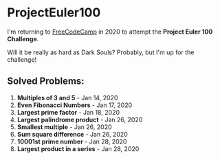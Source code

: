 # ProjectEuler100
I'm returning to [FreeCodeCamp](https://www.freecodecamp.org/news/projecteuler100-coding-challenge-competitive-programming/) in 2020 to attempt the **Project Euler 100 Challenge**.

Will it be really as hard as Dark Souls?  Probably, but I'm up for the challenge!

## Solved Problems:
1. **Multiples of 3 and 5** - Jan 14, 2020
2. **Even Fibonacci Numbers** - Jan 17, 2020
3. **Largest prime factor** - Jan 18, 2020
4. **Largest palindrome product** - Jan 26, 2020
5. **Smallest multiple** - Jan 26, 2020
6. **Sum square difference** - Jan 26, 2020
7. **10001st prime number** - Jan 28, 2020
8. **Largest product in a series** - Jan 28, 2020